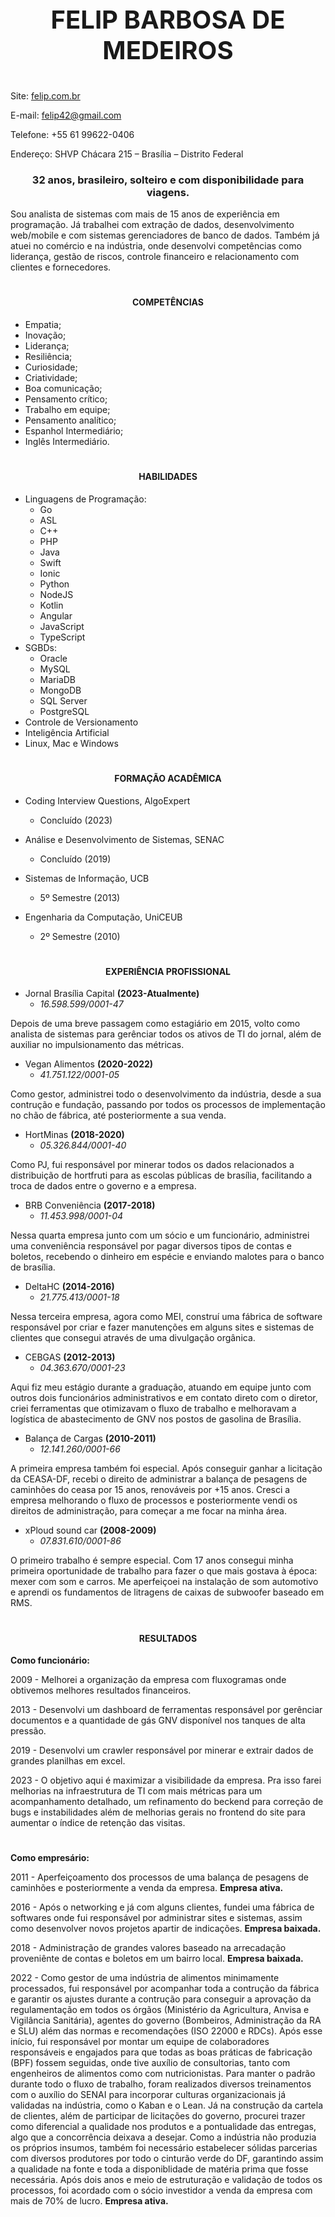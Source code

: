 ﻿<h3 style="text-align: center; font-size: 40px;">FELIP BARBOSA DE MEDEIROS</h3>

Site: [felip.com.br](https://www.felip.com.br)

E-mail: felip42@gmail.com

Telefone: +55 61 99622-0406

Endereço: SHVP Chácara 215 – Brasília – Distrito Federal

<h3 style="text-align: center;">32 anos, brasileiro, solteiro e com disponibilidade para viagens.</h3>

Sou analista de sistemas com mais de 15 anos de experiência em programação. Já trabalhei com extração de dados, desenvolvimento web/mobile e com sistemas gerenciadores de banco de dados. Também já atuei no comércio e na indústria, onde desenvolvi competências como liderança, gestão de riscos, controle financeiro e relacionamento com clientes e fornecedores.

#

<h4 style="text-align: center;">COMPETÊNCIAS</h4>

- Empatia;
- Inovação;
- Liderança;
- Resiliência;
- Curiosidade;
- Criatividade;
- Boa comunicação;
- Pensamento crítico;
- Trabalho em equipe;
- Pensamento analítico;
- Espanhol Intermediário;
- Inglês Intermediário.

#

<h4 style="text-align: center;">HABILIDADES</h4>

- Linguagens de Programação:
     - Go
     - ASL
     - C++
     - PHP
     - Java
     - Swift
     - Ionic
     - Python
     - NodeJS
     - Kotlin
     - Angular
     - JavaScript
     - TypeScript
- SGBDs:
     - Oracle
     - MySQL
     - MariaDB
     - MongoDB
     - SQL Server
     - PostgreSQL
- Controle de Versionamento
- Inteligência Artificial
- Linux, Mac e Windows

#

<h4 style="text-align: center;">FORMAÇÃO ACADÊMICA</h4>

- Coding Interview Questions, AlgoExpert
    - Concluído (2023)

- Análise e Desenvolvimento de Sistemas, SENAC
    - Concluído (2019)

- Sistemas de Informação, UCB
    - 5º Semestre (2013)

- Engenharia da Computação, UniCEUB
    - 2º Semestre (2010)

#

<h4 style="text-align: center;">EXPERIÊNCIA PROFISSIONAL</h4>

- Jornal Brasília Capital **(2023-Atualmente)** 
    - *16.598.599/0001-47*

Depois de uma breve passagem como estagiário em 2015, volto como analista de sistemas para gerênciar todos os ativos de TI do jornal, além de auxiliar no impulsionamento das métricas.

- Vegan Alimentos **(2020-2022)**
     - *41.751.122/0001-05*

Como gestor, administrei todo o desenvolvimento da indústria, desde a sua contrução e fundação, passando por todos os processos de implementação no chão de fábrica, até posteriormente a sua venda.

- HortMinas **(2018-2020)**
     - *05.326.844/0001-40*

Como PJ, fui responsável por minerar todos os dados relacionados a distribuição de hortfruti para as escolas públicas de brasília, facilitando a troca de dados entre o governo e a empresa.

- BRB Conveniência **(2017-2018)**
     - *11.453.998/0001-04*

Nessa quarta empresa junto com um sócio e um funcionário, administrei uma conveniência responsável por pagar diversos tipos de contas e boletos, recebendo o dinheiro em espécie e enviando malotes para o banco de brasília.

- DeltaHC **(2014-2016)**
    - *21.775.413/0001-18*

Nessa terceira empresa, agora como MEI, construí uma fábrica de software responsável por criar e fazer manutenções em alguns sites e sistemas de clientes que consegui através de uma divulgação orgânica.

- CEBGAS **(2012-2013)**
     - *04.363.670/0001-23*

Aqui fiz meu estágio durante a graduação, atuando em equipe junto com outros dois funcionários administrativos e em contato direto com o diretor, criei ferramentas que otimizavam o fluxo de trabalho e melhoravam a logística de abastecimento de GNV nos postos de gasolina de Brasília.

- Balança de Cargas **(2010-2011)**
     - *12.141.260/0001-66*

A primeira empresa também foi especial. Após conseguir ganhar a licitação da CEASA-DF, recebi o direito de administrar a balança de pesagens de caminhões do ceasa por 15 anos, renováveis por +15 anos. Cresci a empresa melhorando o fluxo de processos e posteriormente vendi os direitos de administração, para começar a me focar na minha área.

- xPloud sound car **(2008-2009)**
     - *07.831.610/0001-86*

O primeiro trabalho é sempre especial. Com 17 anos consegui minha primeira oportunidade de trabalho para fazer o que mais gostava à época: mexer com som e carros. Me aperfeiçoei na instalação de som automotivo e aprendi os fundamentos de litragens de caixas de subwoofer baseado em RMS.

#

<h4 style="text-align: center;">RESULTADOS</h4>

**Como funcionário:**

2009 - Melhorei a organização da empresa com fluxogramas onde obtivemos melhores resultados financeiros.

2013 - Desenvolvi um dashboard de ferramentas responsável por gerênciar documentos e a quantidade de gás GNV disponível nos tanques de alta pressão.

2019 - Desenvolvi um crawler responsável por minerar e extrair dados de grandes planilhas em excel.

2023 - O objetivo aqui é maximizar a visibilidade da empresa. Pra isso farei melhorias na infraestrutura de TI com mais métricas para um acompanhamento detalhado, um refinamento do beckend para correção de bugs e instabilidades além de melhorias gerais no frontend do site para aumentar o índice de retenção das visitas.

# 

**Como empresário:**

2011 - Aperfeiçoamento dos processos de uma balança de pesagens de caminhões e posteriormente a venda da empresa. **Empresa ativa.**

2016 - Após o networking e já com alguns clientes, fundei uma fábrica de softwares onde fui responsável por administrar sites e sistemas, assim como desenvolver novos projetos apartir de indicações. **Empresa baixada.**

2018 - Administração de grandes valores baseado na arrecadação proveniênte de contas e boletos em um bairro local. **Empresa baixada.**

2022 - Como gestor de uma indústria de alimentos minimamente processados, fui responsável por acompanhar toda a contrução da fábrica e garantir os ajustes durante a contrução para conseguir a aprovação da regulamentação em todos os órgãos (Ministério da Agricultura, Anvisa e Vigilância Sanitária), agentes do governo (Bombeiros, Administração da RA e SLU) além das normas e recomendações (ISO 22000 e RDCs). Após esse início, fui responsável por montar um equipe de colaboradores responsáveis e engajados para que todas as boas práticas de fabricação (BPF) fossem seguidas, onde tive auxílio de consultorias, tanto com engenheiros de alimentos como com nutricionistas. Para manter o padrão durante todo o fluxo de trabalho, foram realizados diversos treinamentos com o auxílio do SENAI para incorporar culturas organizacionais já validadas na indústria, como o Kaban e o Lean. Já na construção da cartela de clientes, além de participar de licitações do governo, procurei trazer como diferencial a qualidade nos produtos e a pontualidade das entregas, algo que a concorrência deixava a desejar. Como a indústria não produzia os próprios insumos, também foi necessário estabelecer sólidas parcerias com diversos produtores por todo o cinturão verde do DF, garantindo assim a qualidade na fonte e toda a disponiblidade de matéria prima que fosse necessária. Após dois anos e meio de estruturação e validação de todos os processos, foi acordado com o sócio investidor a venda da empresa com mais de 70% de lucro. **Empresa ativa.**